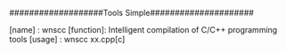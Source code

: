 ###################Tools Simple#####################

[name] : wnscc
[function]: Intelligent compilation of C/C++ programming tools
[usage] : wnscc xx.cpp[c] 
